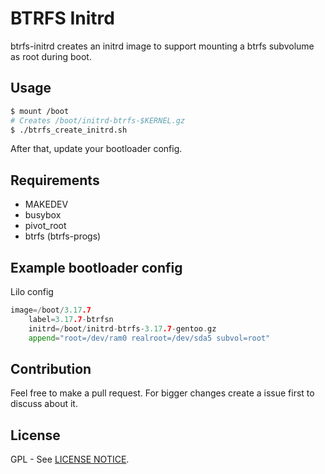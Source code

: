 BTRFS Initrd 
======

btrfs-initrd creates an initrd image to support mounting a btrfs subvolume as root during boot.

Usage
-----
```bash
$ mount /boot
# Creates /boot/initrd-btrfs-$KERNEL.gz
$ ./btrfs_create_initrd.sh
```
After that, update your bootloader config.


Requirements
-----

- MAKEDEV
- busybox
- pivot_root
- btrfs (btrfs-progs)

Example bootloader config
-----

Lilo config

```go
image=/boot/3.17.7 
    label=3.17.7-btrfsn 
    initrd=/boot/initrd-btrfs-3.17.7-gentoo.gz 
    append="root=/dev/ram0 realroot=/dev/sda5 subvol=root"
```

Contribution
-----

Feel free to make a pull request. For bigger changes create a issue first to discuss about it.


License
-----

GPL - See [LICENSE NOTICE](btrfs_create_initrd.sh).
